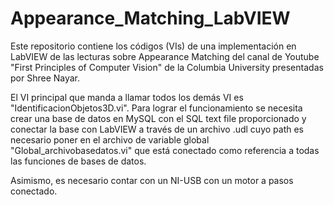 # Appearance_Matching_LabVIEW
Este repositorio contiene los códigos (VIs) de una implementación en LabVIEW de las lecturas sobre Appearance Matching del canal de Youtube "First Principles of Computer Vision" de la Columbia University presentadas por Shree Nayar.  

El VI principal que manda a llamar todos los demás VI es "IdentificacionObjetos3D.vi". Para lograr el funcionamiento se necesita crear una base de datos en MySQL con el SQL text file proporcionado y conectar la base con LabVIEW a través de un archivo .udl cuyo path es necesario poner en el archivo de variable global "Global_archivobasedatos.vi" que está conectado como referencia a todas las funciones de bases de datos. 

Asimismo, es necesario contar con un NI-USB con un motor a pasos conectado.
